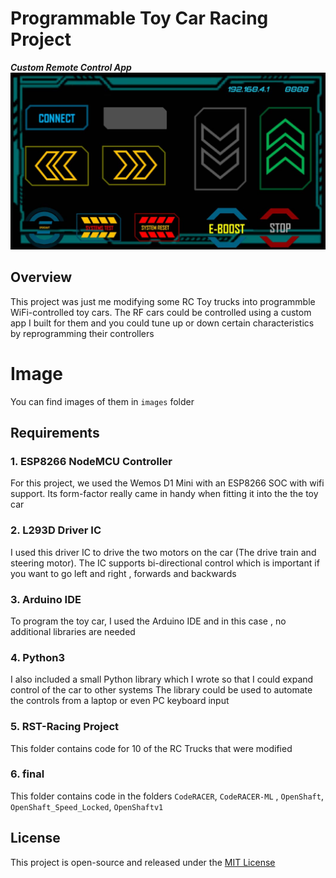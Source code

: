 # Programmable Toy Car Racing Project

***Custom Remote Control App***
![CodeRACER image](images/app.jpg)

## Overview

This project was just me modifying some RC Toy trucks into programmble WiFi-controlled toy cars.
The RF cars could be controlled using a custom app I built for them and you could tune up or down certain characteristics by reprogramming their controllers

# Image

You  can find images of them in `images` folder

## Requirements

### 1. ESP8266 NodeMCU Controller

For this project, we used the Wemos D1 Mini with an ESP8266 SOC with wifi support. Its form-factor really came in handy when fitting it into the the toy car

### 2. L293D Driver IC

I used this driver IC  to drive the two motors on the car (The drive train and steering motor). The IC supports bi-directional control which is important if you want to go left and right , forwards and backwards

### 3. Arduino IDE

To program the toy car, I used the Arduino IDE and in this case , no additional libraries are needed

### 4. Python3

I also included a small Python library which I wrote so that I could expand control of the car to other systems
The library could be used to automate the controls from a laptop or even PC keyboard input

### 5. RST-Racing Project 
This folder contains code for 10 of the RC Trucks that were modified

### 6. final
This folder contains code in the folders `CodeRACER`, `CodeRACER-ML` , `OpenShaft`, `OpenShaft_Speed_Locked`, `OpenShaftv1`

## License

This project is open-source and released under the [MIT License](LICENSE)
